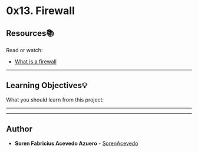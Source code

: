 # 0x13. Firewall

## Resources:books:
Read or watch:
* [What is a firewall](https://intranet.hbtn.io/rltoken/QS5iHSDU_woydPRIb68sOw)

---
## Learning Objectives:bulb:
What you should learn from this project:

---
---

## Author
* **Soren Fabricius Acevedo Azuero** - [SorenAcevedo](https://github.com/SorenAcevedo)